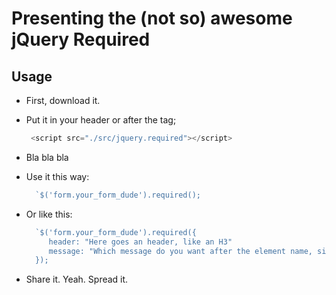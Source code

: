 # Presenting the (not so) awesome jQuery Required

## Usage

- First, download it.

- Put it in your header or after the </body> tag;
   ```javascript
    <script src="./src/jquery.required"></script>
   ```

- Bla bla bla

- Use it this way:
  ```javascript
    `$('form.your_form_dude').required();
  ```

- Or like this:
  ```javascript
    `$('form.your_form_dude').required({
       header: "Here goes an header, like an H3"
       message: "Which message do you want after the element name, sir?"
    });
  ```

- Share it. Yeah. Spread it.
